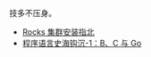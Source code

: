技多不压身。

- [Rocks 集群安装指北](technology/Rocks集群安装指北.md)
- [程序语言史海钩沉-1：B、C 与 Go ](technology/程序语言史海钩沉-1.md)